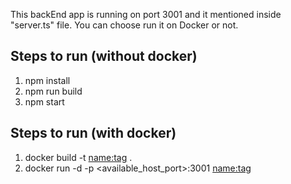 This backEnd app is running on port 3001 and it mentioned inside "server.ts" file.
You can choose run it on Docker or not.

Steps to run (without docker)
-----------------------------
1. npm install
2. npm run build
3. npm start

Steps to run (with docker)
--------------------------
1. docker build -t <name:tag> .
2. docker run -d -p <available_host_port>:3001 <name:tag>